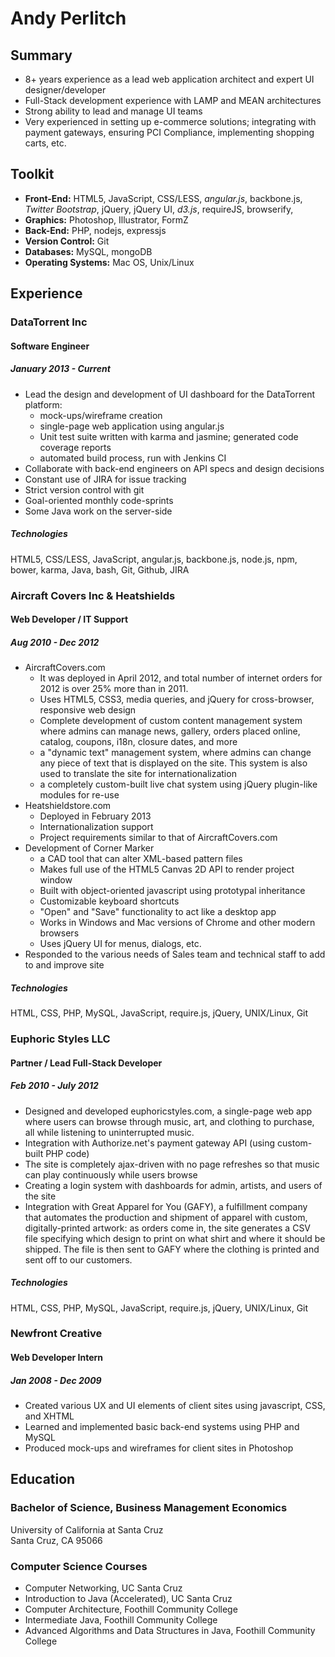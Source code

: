 Andy Perlitch
=============

Summary
-------
- 8+ years experience as a lead web application architect and expert UI designer/developer
- Full-Stack development experience with LAMP and MEAN architectures
- Strong ability to lead and manage UI teams
- Very experienced in setting up e-commerce solutions; integrating with payment gateways, ensuring PCI Compliance, implementing shopping carts, etc.

Toolkit
-------
- **Front-End:** HTML5, JavaScript, CSS/LESS, *angular.js*, backbone.js, *Twitter Bootstrap*, jQuery, jQuery UI, *d3.js*, requireJS, browserify, 
- **Graphics:** Photoshop, Illustrator, FormZ
- **Back-End:** PHP, nodejs, expressjs
- **Version Control:** Git
- **Databases:** MySQL, mongoDB
- **Operating Systems:** Mac OS, Unix/Linux

Experience
----------

### DataTorrent Inc

#### Software Engineer

##### January 2013 - Current

* Lead the design and development of UI dashboard for the DataTorrent platform:
  * mock-ups/wireframe creation
  * single-page web application using angular.js
  * Unit test suite written with karma and jasmine; generated code coverage reports
  * automated build process, run with Jenkins CI
* Collaborate with back-end engineers on API specs and design decisions
* Constant use of JIRA for issue tracking
* Strict version control with git
* Goal-oriented monthly code-sprints
* Some Java work on the server-side

##### Technologies

HTML5, CSS/LESS, JavaScript, angular.js, backbone.js, node.js, npm, bower, karma, Java, bash, Git, Github, JIRA

### Aircraft Covers Inc & Heatshields

#### Web Developer / IT Support

##### Aug 2010 - Dec 2012

* AircraftCovers.com
  * It was deployed in April 2012, and total number of internet orders for 2012 is over 25% more than in 2011\.
  * Uses HTML5, CSS3, media queries, and jQuery for cross-browser, responsive web design
  * Complete development of custom content management system where admins can manage news, gallery, orders placed online, catalog, coupons, i18n, closure dates, and more
  * a "dynamic text" management system, where admins can change any piece of text that is displayed on the site. This system is also used to translate the site for internationalization
  * a completely custom-built live chat system using jQuery plugin-like modules for re-use
* Heatshieldstore.com
  * Deployed in February 2013
  * Internationalization support
  * Project requirements similar to that of AircraftCovers.com
* Development of Corner Marker
  * a CAD tool that can alter XML-based pattern files
  * Makes full use of the HTML5 Canvas 2D API to render project window
  * Built with object-oriented javascript using prototypal inheritance
  * Customizable keyboard shortcuts
  * "Open" and "Save" functionality to act like a desktop app
  * Works in Windows and Mac versions of Chrome and other modern browsers
  * Uses jQuery UI for menus, dialogs, etc.
* Responded to the various needs of Sales team and technical staff to add to and improve site

##### Technologies

HTML, CSS, PHP, MySQL, JavaScript, require.js, jQuery, UNIX/Linux, Git

### Euphoric Styles LLC

#### Partner / Lead Full-Stack Developer

##### Feb 2010 - July 2012

* Designed and developed euphoricstyles.com, a single-page web app where users can browse through music, art, and clothing to purchase, all while listening to uninterrupted music.
* Integration with Authorize.net's payment gateway API (using custom-built PHP code)
* The site is completely ajax-driven with no page refreshes so that music can play continuously while users browse
* Creating a login system with dashboards for admin, artists, and users of the site
* Integration with Great Apparel for You (GAFY), a fulfillment company that automates the production and shipment of apparel with custom, digitally-printed artwork: as orders come in, the site generates a CSV file specifying which design to print on what shirt and where it should be shipped. The file is then sent to GAFY where the clothing is printed and sent off to our customers.

##### Technologies

HTML, CSS, PHP, MySQL, JavaScript, require.js, jQuery, UNIX/Linux, Git

### Newfront Creative

#### Web Developer Intern

##### Jan 2008 - Dec 2009

* Created various UX and UI elements of client sites using javascript, CSS, and XHTML
* Learned and implemented basic back-end systems using PHP and MySQL
* Produced mock-ups and wireframes for client sites in Photoshop


Education
---------

### Bachelor of Science, Business Management Economics
University of California at Santa Cruz  
Santa Cruz, CA 95066

### Computer Science Courses
- Computer Networking, UC Santa Cruz
- Introduction to Java (Accelerated), UC Santa Cruz
- Computer Architecture, Foothill Community College
- Intermediate Java, Foothill Community College
- Advanced Algorithms and Data Structures in Java, Foothill Community College